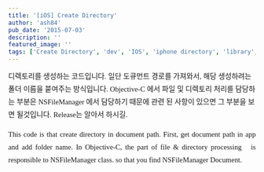 ```yaml
---
title: '[iOS] Create Directory'
author: 'ash84'
pub_date: '2015-07-03'
description: ''
featured_image: ''
tags: ['Create Directory', 'dev', 'IOS', 'iphone directory', 'library', '폴더 생성']
---
```



<span style="font-family: Dotum; font-size: 11pt; line-height: 26px; text-align: justify; ">디렉토리를 생성하는 코드입니다. 일단 도큐먼트 경로를 가져와서, 해당 생성하려는 폴더 이름을 붙여주는 방식입니다. Objective-C 에서 파일 및 디렉토리 처리를 담당하는 부분은 NSFileManager 에서 담당하기 때문에 관련 된 사항이 있으면 그 부분을 보면 될것입니다. Release는 알아서 하시길. </span>

<div style="text-align: justify; "></div><div style="text-align: justify; "><span style="font-family: Dotum; font-size: 11pt; line-height: 26px; ">This code is that create directory in document path. First, get document path in app and add folder name. In Objective-C, the part of file & directory processing   is responsible to NSFileManager class. so that you find NSFileManager Document. </span></div><script src="https://gist.github.com/3278868.js"></script>



